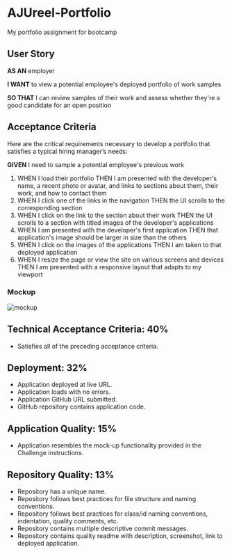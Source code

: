 # AJUreel-Portfolio
My portfolio assignment for bootcamp

## User Story
**AS AN** employer

**I WANT** to view a potential employee's deployed portfolio of work samples

**SO THAT** I can review samples of their work and assess whether they're a good candidate for an open position

## Acceptance Criteria
Here are the critical requirements necessary to develop a portfolio that satisfies a typical hiring manager’s needs:

**GIVEN** I need to sample a potential employee's previous work

1. WHEN I load their portfolio
THEN I am presented with the developer's name, a recent photo or avatar, and links to sections about them, their work, and how to contact them
2. WHEN I click one of the links in the navigation
THEN the UI scrolls to the corresponding section
3. WHEN I click on the link to the section about their work
THEN the UI scrolls to a section with titled images of the developer's applications
4. WHEN I am presented with the developer's first application
THEN that application's image should be larger in size than the others
5. WHEN I click on the images of the applications
THEN I am taken to that deployed application
6. WHEN I resize the page or view the site on various screens and devices
THEN I am presented with a responsive layout that adapts to my viewport

### Mockup
![mockup](assets\images\02-advanced-css-homework-demo.gif)

## Technical Acceptance Criteria: 40%
- Satisfies all of the preceding acceptance criteria.
## Deployment: 32%
- Application deployed at live URL.
- Application loads with no errors.
- Application GitHub URL submitted.
- GitHub repository contains application code.

## Application Quality: 15%
- Application resembles the mock-up functionality provided in the Challenge instructions.
## Repository Quality: 13%
- Repository has a unique name.
- Repository follows best practices for file structure and naming conventions.
- Repository follows best practices for class/id naming conventions, indentation, quality comments, etc.
- Repository contains multiple descriptive commit messages.
- Repository contains quality readme with description, screenshot, link to deployed application.
